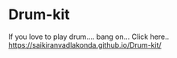 # Drum-kit

If you love to play drum....
bang on... Click here..
https://saikiranvadlakonda.github.io/Drum-kit/
